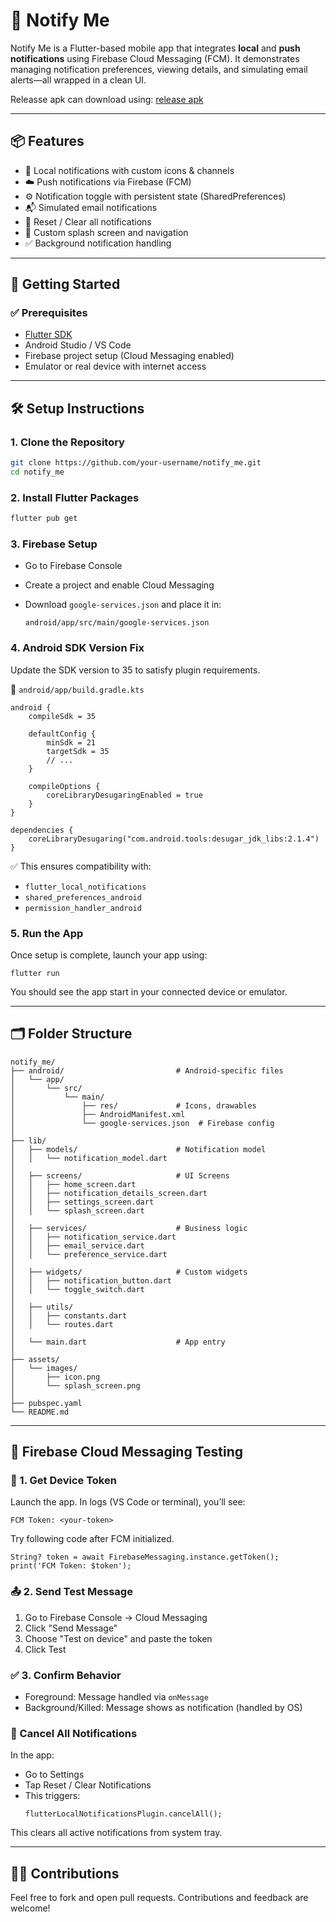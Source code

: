 # 🔔 Notify Me

Notify Me is a Flutter-based mobile app that integrates **local** and **push notifications** using Firebase Cloud Messaging (FCM). It demonstrates managing notification preferences, viewing details, and simulating email alerts—all wrapped in a clean UI.

Releasse apk can download using: [release apk](https://drive.google.com/file/d/1UC-tP-dQKt7GnJZOYoDVeREX53QgcSNW/view?usp=sharing)

---

## 📦 Features

- 🔔 Local notifications with custom icons & channels  
- ☁️ Push notifications via Firebase (FCM)  
- ⚙️ Notification toggle with persistent state (SharedPreferences)  
- 📬 Simulated email notifications  
- 🧹 Reset / Clear all notifications  
- 🧭 Custom splash screen and navigation  
- ✅ Background notification handling

---

## 🚀 Getting Started

### ✅ Prerequisites

- [Flutter SDK](https://flutter.dev/docs/get-started/install)
- Android Studio / VS Code
- Firebase project setup (Cloud Messaging enabled)
- Emulator or real device with internet access

---

## 🛠️ Setup Instructions

### 1. Clone the Repository

```bash
git clone https://github.com/your-username/notify_me.git
cd notify_me
```

### 2. Install Flutter Packages

```bash
flutter pub get
```

### 3. Firebase Setup

 - Go to Firebase Console
 - Create a project and enable Cloud Messaging
 - Download ```google-services.json``` and place it in:
  
    ```
    android/app/src/main/google-services.json
    ```

### 4. Android SDK Version Fix

Update the SDK version to 35 to satisfy plugin requirements.

📁 ```android/app/build.gradle.kts```

```
android {
    compileSdk = 35

    defaultConfig {
        minSdk = 21
        targetSdk = 35
        // ...
    }

    compileOptions {
        coreLibraryDesugaringEnabled = true
    }
}

dependencies {
    coreLibraryDesugaring("com.android.tools:desugar_jdk_libs:2.1.4")
}

```
✅ This ensures compatibility with:

- ```flutter_local_notifications```
- ```shared_preferences_android```
- ```permission_handler_android```

### 5. Run the App

Once setup is complete, launch your app using:

```
flutter run
```

You should see the app start in your connected device or emulator.

--- 

## 🗂️ Folder Structure

```
notify_me/
├── android/                         # Android-specific files
│   └── app/
│       └── src/
│           └── main/
│               ├── res/             # Icons, drawables
│               ├── AndroidManifest.xml
│               └── google-services.json  # Firebase config
│
├── lib/
│   ├── models/                      # Notification model
│   │   └── notification_model.dart
│
│   ├── screens/                     # UI Screens
│   │   ├── home_screen.dart
│   │   ├── notification_details_screen.dart
│   │   ├── settings_screen.dart
│   │   └── splash_screen.dart
│
│   ├── services/                    # Business logic
│   │   ├── notification_service.dart
│   │   ├── email_service.dart
│   │   └── preference_service.dart
│
│   ├── widgets/                     # Custom widgets
│   │   ├── notification_button.dart
│   │   └── toggle_switch.dart
│
│   ├── utils/
│   │   ├── constants.dart
│   │   └── routes.dart
│
│   └── main.dart                    # App entry
│
├── assets/
│   └── images/
│       ├── icon.png
│       └── splash_screen.png
│
├── pubspec.yaml
└── README.md

```

---


## 🧪 Firebase Cloud Messaging Testing

### 🔘 1. Get Device Token

Launch the app. In logs (VS Code or terminal), you’ll see:

```
FCM Token: <your-token>
```

Try following code after FCM initialized.

```
String? token = await FirebaseMessaging.instance.getToken();
print('FCM Token: $token');
```

### 📤 2. Send Test Message

1. Go to Firebase Console → Cloud Messaging
2. Click "Send Message"
3. Choose "Test on device" and paste the token
4. Click Test

### ✅ 3. Confirm Behavior

- Foreground: Message handled via ```onMessage```
- Background/Killed: Message shows as notification (handled by OS)

### 🔁 Cancel All Notifications

In the app:

- Go to Settings
- Tap Reset / Clear Notifications
- This triggers:
    ```
    flutterLocalNotificationsPlugin.cancelAll();
    ```
This clears all active notifications from system tray.

----

## 🙋‍♂️ Contributions
Feel free to fork and open pull requests. Contributions and feedback are welcome!

